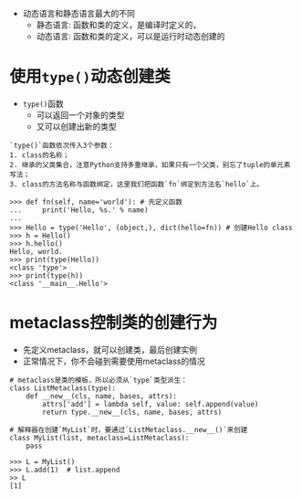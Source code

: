 - 动态语言和静态语言最大的不同
	- 静态语言: 函数和类的定义，是编译时定义的，
	- 动态语言: 函数和类的定义，可以是运行时动态创建的

# 使用`type()`动态创建类
- `type()`函数
	- 可以返回一个对象的类型
	- 又可以创建出新的类型

```
`type()`函数依次传入3个参数：
1. class的名称；
2. 继承的父类集合，注意Python支持多重继承，如果只有一个父类，别忘了tuple的单元素写法；
3. class的方法名称与函数绑定，这里我们把函数`fn`绑定到方法名`hello`上。

>>> def fn(self, name='world'): # 先定义函数
...     print('Hello, %s.' % name)
...
>>> Hello = type('Hello', (object,), dict(hello=fn)) # 创建Hello class
>>> h = Hello()
>>> h.hello()
Hello, world.
>>> print(type(Hello))
<class 'type'>
>>> print(type(h))
<class '__main__.Hello'>
```

# metaclass控制类的创建行为
- 先定义metaclass，就可以创建类，最后创建实例
- 正常情况下，你不会碰到需要使用metaclass的情况

```
# metaclass是类的模板，所以必须从`type`类型派生：
class ListMetaclass(type):
    def __new__(cls, name, bases, attrs):
        attrs['add'] = lambda self, value: self.append(value)
        return type.__new__(cls, name, bases, attrs)

# 解释器在创建`MyList`时，要通过`ListMetaclass.__new__()`来创建
class MyList(list, metaclass=ListMetaclass):
    pass	

>>> L = MyList()
>>> L.add(1)  # list.append
>> L
[1]
```